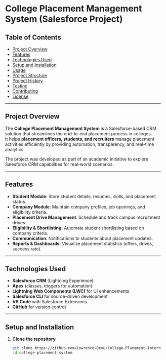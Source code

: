 # College Placement Management System (Salesforce Project)

## Table of Contents
- [Project Overview](#project-overview)  
- [Features](#features)  
- [Technologies Used](#technologies-used)  
- [Setup and Installation](#setup-and-installation)  
- [Usage](#usage)  
- [Project Structure](#project-structure)  
- [Project History](#project-history)  
- [Testing](#testing)  
- [Contributing](#contributing)  
- [License](#license)  

---

## Project Overview
The **College Placement Management System** is a Salesforce-based CRM solution that streamlines the end-to-end placement process in colleges.  
It helps **placement officers, students, and recruiters** manage placement activities efficiently by providing automation, transparency, and real-time analytics.  

The project was developed as part of an academic initiative to explore Salesforce CRM capabilities for real-world scenarios.  

---

## Features
- **Student Module**: Store student details, resumes, skills, and placement status.  
- **Company Module**: Maintain company profiles, job openings, and eligibility criteria.  
- **Placement Drive Management**: Schedule and track campus recruitment drives.  
- **Eligibility & Shortlisting**: Automate student shortlisting based on company criteria.  
- **Communication**: Notifications to students about placement updates.  
- **Reports & Dashboards**: Visualize placement statistics (offers, drives, success rate).  

---

## Technologies Used
- **Salesforce CRM** (Lightning Experience)  
- **Apex** (classes, triggers for automation)  
- **Lightning Web Components (LWC)** for UI enhancements  
- **Salesforce CLI** for source-driven development  
- **VS Code** with Salesforce Extensions  
- **GitHub** for version control  

---

## Setup and Installation
1. **Clone the repository**  
   ```bash
   git clone https://github.com/Lowrence-Devu/College-Placement-Internship-Management-System
   cd college-placement-system
